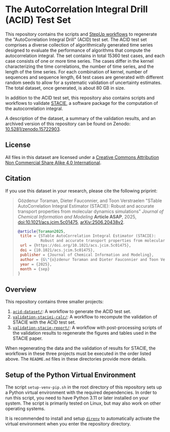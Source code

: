 <!-- markdownlint-disable line-length -->

# The AutoCorrelation Integral Drill (ACID) Test Set

This repository contains the scripts and
[StepUp workflows](https://reproducible-reporting.github.io/stepup-core/stable/)
to regenerate the "AutoCorrelation Integral Drill" (ACID) test set.
The ACID test set comprises a diverse collection of algorithmically generated time series
designed to evaluate the performance of algorithms that compute the autocorrelation integral.
The set contains in total 15360 test cases, and each case consists of one or more time series.
The cases differ in the kernel characterizing the time correlations, the number of time series,
and the length of the time series.
For each combination of kernel, number of sequences and sequence length,
64 test cases are generated with different random seeds
to allow for a systematic validation of uncertainty estimates.
The total dataset, once generated, is about 80 GB in size.

In addition to the ACID test set, this repository also contains scripts and workflows
to validate [STACIE](https://molmod.github.io/stacie/),
a software package for the computation of the autocorrelation integral.

A description of the dataset, a summary of the validation results,
and an archived version of this repository can be found on Zenodo:
[10.5281/zenodo.15722903](https://doi.org/10.5281/zenodo.15722903).

## License

All files in this dataset are licensed under a
[Creative Commons Attribution Non Commercial Share Alike 4.0 International](https://creativecommons.org/licenses/by-nc-sa/4.0/legalcode).

## Citation

If you use this dataset in your research, please cite the following priprint:

> Gözdenur Toraman, Dieter Fauconnier, and Toon Verstraelen
> "STable AutoCorrelation Integral Estimator (STACIE):
> Robust and accurate transport properties from molecular dynamics simulations"
> *Journal of Chemical Information and Modeling* **Article ASAP**, 2025,
> [doi:10.1021/acs.jcim.5c01475](https://doi.org/10.1021/acs.jcim.5c01475),
> [arXiv:2506.20438v2](https://arxiv.org/abs/2506.20438v2).
>
> ```bibtex
> @article{Toraman2025,
>  title = {STable AutoCorrelation Integral Estimator (STACIE):
>           Robust and accurate transport properties from molecular dynamics simulations},
>  url = {https://doi.org/10.1021/acs.jcim.5c01475},
>  doi = {10.1021/acs.jcim.5c01475},
>  publisher = {Journal of Chemical Information and Modeling},
>  author = {G\"{o}zdenur Toraman and Dieter Fauconnier and Toon Verstraelen},
>  year = {2025},
>  month = {sep}
> }
> ```

## Overview

This repository contains three smaller projects:

1. [`acid-dataset/`](acid-dataset/):
   A workflow to generate the ACID test set.
1. [`validation-staciei-calc/`](validation-stacie-calc/):
   A workflow to recompute the validation of STACIE with the ACID test set.
1. [`validation-stacie-report/`](validation-stacie-report/):
   A workflow with post-processing scripts of the validation results
   to regenerate the figures and tables used in the STACIE paper.

When regenerating the data and the validation of results for STACIE, the workflows
in these three projects must be executed in the order listed above.
The `README.md` files in these directories provide more details.

## Setup of the Python Virtual Environment

The script `setup-venv-pip.sh` in the root directory of this repository
sets up a Python virtual environment with the required dependencies.
In order to run this script, you need to have Python 3.11 or later installed on your system.
The script is primarily tested on Linux, but may also work on other operating systems.

It is recommended to install and setup [`direnv`](https://direnv.net/)
to automatically activate the virtual environment when you enter the repository directory.
